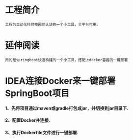 # 工程简介
    工程为自动化科师校园网认证的一个小工具，全平台可用。
# 延伸阅读
    用的是springboot快速构建的一个小工具，搭配上docker容器的一键部署

# IDEA连接Docker来一键部署SpringBoot项目

#### 1、先将项目通过maven或gradle打包成jar，并切换到jar目录下.


#### 2、配置Docker并连接.


#### 3、执行Dockerfile文件进行一键部署.
